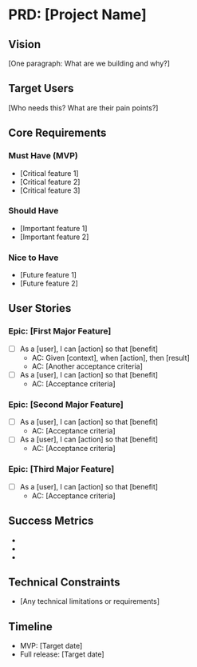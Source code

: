 # PRD: [Project Name]

## Vision
[One paragraph: What are we building and why?]

## Target Users
[Who needs this? What are their pain points?]

## Core Requirements

### Must Have (MVP)
- [Critical feature 1]
- [Critical feature 2]
- [Critical feature 3]

### Should Have
- [Important feature 1]
- [Important feature 2]

### Nice to Have
- [Future feature 1]
- [Future feature 2]

## User Stories

### Epic: [First Major Feature]
- [ ] As a [user], I can [action] so that [benefit]
  - AC: Given [context], when [action], then [result]
  - AC: [Another acceptance criteria]
- [ ] As a [user], I can [action] so that [benefit]
  - AC: [Acceptance criteria]

### Epic: [Second Major Feature]
- [ ] As a [user], I can [action] so that [benefit]
  - AC: [Acceptance criteria]
- [ ] As a [user], I can [action] so that [benefit]
  - AC: [Acceptance criteria]

### Epic: [Third Major Feature]
- [ ] As a [user], I can [action] so that [benefit]
  - AC: [Acceptance criteria]

## Success Metrics
- [Metric 1]: [Target]
- [Metric 2]: [Target]
- [Metric 3]: [Target]

## Technical Constraints
- [Any technical limitations or requirements]

## Timeline
- MVP: [Target date]
- Full release: [Target date]